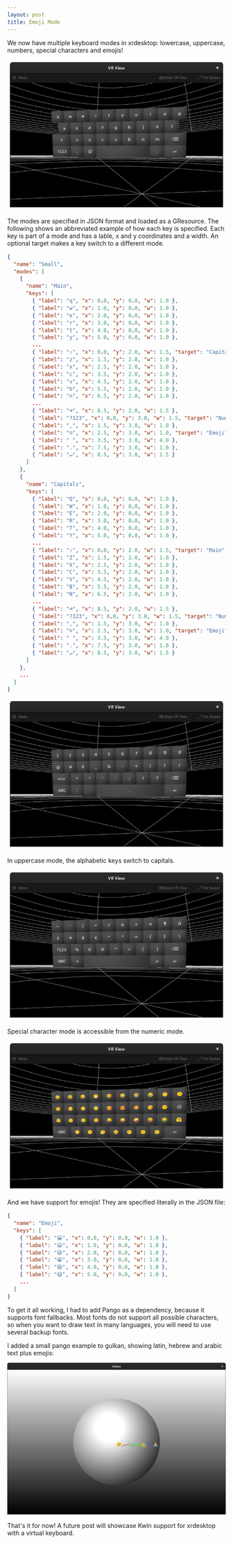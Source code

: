 ```yaml
---
layout: post
title: Emoji Mode
---
```


We now have multiple keyboard modes in xrdesktop: lowercase, uppercase, numbers,
special characters and emojis!

![Keyboard lowercase mode](/assets/2021/07-26-keyboard-mode1-main.png)

The modes are specified in JSON format and loaded as a GResource. The following
shows an abbreviated example of how each key is specified. Each key is part of
a mode and has a lable, x and y coordinates and a width. An optional target
makes a key switch to a different mode.

```json
{
  "name": "Small",
  "modes": [
    {
      "name": "Main",
      "keys": [
        { "label": "q", "x": 0.0, "y": 0.0, "w": 1.0 },
        { "label": "w", "x": 1.0, "y": 0.0, "w": 1.0 },
        { "label": "e", "x": 2.0, "y": 0.0, "w": 1.0 },
        { "label": "r", "x": 3.0, "y": 0.0, "w": 1.0 },
        { "label": "t", "x": 4.0, "y": 0.0, "w": 1.0 },
        { "label": "y", "x": 5.0, "y": 0.0, "w": 1.0 },
        ...
        { "label": "⇧", "x": 0.0, "y": 2.0, "w": 1.5, "target": "Capitals" },
        { "label": "z", "x": 1.5, "y": 2.0, "w": 1.0 },
        { "label": "x", "x": 2.5, "y": 2.0, "w": 1.0 },
        { "label": "c", "x": 3.5, "y": 2.0, "w": 1.0 },
        { "label": "v", "x": 4.5, "y": 2.0, "w": 1.0 },
        { "label": "b", "x": 5.5, "y": 2.0, "w": 1.0 },
        { "label": "n", "x": 6.5, "y": 2.0, "w": 1.0 },
        ...
        { "label": "⌫", "x": 8.5, "y": 2.0, "w": 1.5 },
        { "label": "?123", "x": 0.0, "y": 3.0, "w": 1.5, "target": "Numbers" },
        { "label": ",", "x": 1.5, "y": 3.0, "w": 1.0 },
        { "label": "☺", "x": 2.5, "y": 3.0, "w": 1.0, "target": "Emoji" },
        { "label": " ", "x": 3.5, "y": 3.0, "w": 4.0 },
        { "label": ".", "x": 7.5, "y": 3.0, "w": 1.0 },
        { "label": "↵", "x": 8.5, "y": 3.0, "w": 1.5 }
      ]
    },
    {
      "name": "Capitals",
      "keys": [
        { "label": "Q", "x": 0.0, "y": 0.0, "w": 1.0 },
        { "label": "W", "x": 1.0, "y": 0.0, "w": 1.0 },
        { "label": "E", "x": 2.0, "y": 0.0, "w": 1.0 },
        { "label": "R", "x": 3.0, "y": 0.0, "w": 1.0 },
        { "label": "T", "x": 4.0, "y": 0.0, "w": 1.0 },
        { "label": "Y", "x": 5.0, "y": 0.0, "w": 1.0 },
        ...
        { "label": "⇧", "x": 0.0, "y": 2.0, "w": 1.5, "target": "Main" },
        { "label": "Z", "x": 1.5, "y": 2.0, "w": 1.0 },
        { "label": "X", "x": 2.5, "y": 2.0, "w": 1.0 },
        { "label": "C", "x": 3.5, "y": 2.0, "w": 1.0 },
        { "label": "V", "x": 4.5, "y": 2.0, "w": 1.0 },
        { "label": "B", "x": 5.5, "y": 2.0, "w": 1.0 },
        { "label": "N", "x": 6.5, "y": 2.0, "w": 1.0 },
        ...
        { "label": "⌫", "x": 8.5, "y": 2.0, "w": 1.5 },
        { "label": "?123", "x": 0.0, "y": 3.0, "w": 1.5, "target": "Numbers" },
        { "label": ",", "x": 1.5, "y": 3.0, "w": 1.0 },
        { "label": "☺", "x": 2.5, "y": 3.0, "w": 1.0, "target": "Emoji" },
        { "label": " ", "x": 3.5, "y": 3.0, "w": 4.0 },
        { "label": ".", "x": 7.5, "y": 3.0, "w": 1.0 },
        { "label": "↵", "x": 8.5, "y": 3.0, "w": 1.5 }
      ]
    },
    ...
  ]
}
```

![Keyboard uppercase mode](/assets/2021/07-26-keyboard-mode2-numbers.png)

In uppercase mode, the alphabetic keys switch to capitals.

![Keyboard special mode](/assets/2021/07-26-keyboard-mode3-special.png)

Special character mode is accessible from the numeric mode.

![Keyboard emoji mode](/assets/2021/07-26-keyboard-mode4-emoji.png)

And we have support for emojis! They are specified literally in the JSON file:

```json
{
  "name": "Emoji",
  "keys": [
    { "label": "😀", "x": 0.0, "y": 0.0, "w": 1.0 },
    { "label": "😃", "x": 1.0, "y": 0.0, "w": 1.0 },
    { "label": "😄", "x": 2.0, "y": 0.0, "w": 1.0 },
    { "label": "😁", "x": 3.0, "y": 0.0, "w": 1.0 },
    { "label": "😆", "x": 4.0, "y": 0.0, "w": 1.0 },
    { "label": "😅", "x": 5.0, "y": 0.0, "w": 1.0 },
    ...
  ]
}
```

To get it all working, I had to add Pango as a dependency, because it supports
font fallbacks. Most fonts do not support all possible characters, so when you
want to draw text in many languages, you will need to use several backup fonts.

I added a small pango example to gulkan, showing latin, hebrew and arabic text
plus emojis:

![Gulkan pango example](/assets/2021/07-26-gulkan-pango.png)

That's it for now! A future post will showcase Kwin support for xrdesktop with
a virtual keyboard.
